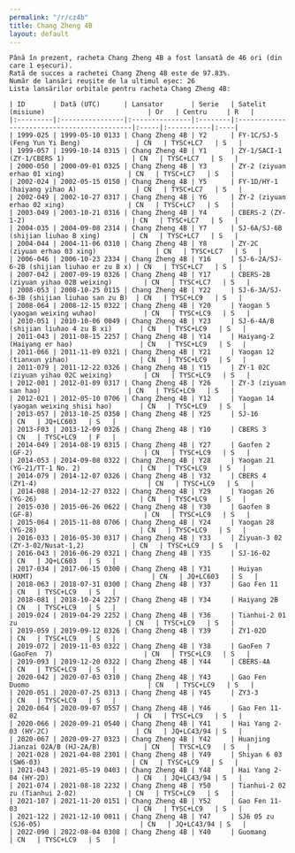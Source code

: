 ```yaml
---
permalink: "/r/cz4b"
title: Chang Zheng 4B
layout: default
---
```


    Până în prezent, racheta Chang Zheng 4B a fost lansată de 46 ori (din care 1 eșecuri).
    Rată de succes a rachetei Chang Zheng 4B este de 97.83%.
    Număr de lansări reușite de la ultimul eșec: 26
    Lista lansărilor orbitale pentru racheta Chang Zheng 4B:
    
    | ID       | Dată (UTC)      | Lansator       | Serie   | Satelit (misiune)                          | Or   | Centru     | R   |
    |:---------|:----------------|:---------------|:--------|:-------------------------------------------|:-----|:-----------|:----|
    | 1999-025 | 1999-05-10 0133 | Chang Zheng 4B | Y2      | FY-1C/SJ-5 (Feng Yun Yi Beng)              | CN   | TYSC+LC7   | S   |
    | 1999-057 | 1999-10-14 0315 | Chang Zheng 4B | Y1      | ZY-1/SACI-1 (ZY-1/CBERS 1)                 | CN   | TYSC+LC7   | S   |
    | 2000-050 | 2000-09-01 0325 | Chang Zheng 4B | Y3      | ZY-2 (ziyuan erhao 01 xing)                | CN   | TYSC+LC7   | S   |
    | 2002-024 | 2002-05-15 0150 | Chang Zheng 4B | Y5      | FY-1D/HY-1 (haiyang yihao A)               | CN   | TYSC+LC7   | S   |
    | 2002-049 | 2002-10-27 0317 | Chang Zheng 4B | Y6      | ZY-2 (ziyuan erhao 02 xing)                | CN   | TYSC+LC7   | S   |
    | 2003-049 | 2003-10-21 0316 | Chang Zheng 4B | Y4      | CBERS-2 (ZY-1-2)                           | CN   | TYSC+LC7   | S   |
    | 2004-035 | 2004-09-08 2314 | Chang Zheng 4B | Y7      | SJ-6A/SJ-6B (shijian liuhao B xing)        | CN   | TYSC+LC7   | S   |
    | 2004-044 | 2004-11-06 0310 | Chang Zheng 4B | Y8      | ZY-2C (ziyuan erhao 03 xing)               | CN   | TYSC+LC7   | S   |
    | 2006-046 | 2006-10-23 2334 | Chang Zheng 4B | Y16     | SJ-6-2A/SJ-6-2B (shijian liuhao er zu B x) | CN   | TYSC+LC7   | S   |
    | 2007-042 | 2007-09-19 0326 | Chang Zheng 4B | Y17     | CBERS-2B (ziyuan yihao 02B weixing)        | CN   | TYSC+LC7   | S   |
    | 2008-053 | 2008-10-25 0115 | Chang Zheng 4B | Y22     | SJ-6-3A/SJ-6-3B (shijian liuhao san zu B)  | CN   | TYSC+LC9   | S   |
    | 2008-064 | 2008-12-15 0322 | Chang Zheng 4B | Y20     | Yaogan 5 (yaogan weixing wuhao)            | CN   | TYSC+LC9   | S   |
    | 2010-051 | 2010-10-06 0049 | Chang Zheng 4B | Y23     | SJ-6-4A/B (shijian liuhao 4 zu B xi)       | CN   | TYSC+LC9   | S   |
    | 2011-043 | 2011-08-15 2257 | Chang Zheng 4B | Y14     | Haiyang-2 (Haiyang er hao)                 | CN   | TYSC+LC9   | S   |
    | 2011-066 | 2011-11-09 0321 | Chang Zheng 4B | Y21     | Yaogan 12 (tianxun yihao)                  | CN   | TYSC+LC9   | S   |
    | 2011-079 | 2011-12-22 0326 | Chang Zheng 4B | Y15     | ZY-1 02C (ziyuan yihao 02C weixing)        | CN   | TYSC+LC9   | S   |
    | 2012-001 | 2012-01-09 0317 | Chang Zheng 4B | Y26     | ZY-3 (ziyuan san hao)                      | CN   | TYSC+LC9   | S   |
    | 2012-021 | 2012-05-10 0706 | Chang Zheng 4B | Y12     | Yaogan 14 (yaogan weixing shisi hao)       | CN   | TYSC+LC9   | S   |
    | 2013-057 | 2013-10-25 0350 | Chang Zheng 4B | Y25     | SJ-16                                      | CN   | JQ+LC603   | S   |
    | 2013-F03 | 2013-12-09 0326 | Chang Zheng 4B | Y10     | CBERS 3                                    | CN   | TYSC+LC9   | F   |
    | 2014-049 | 2014-08-19 0315 | Chang Zheng 4B | Y27     | Gaofen 2 (GF-2)                            | CN   | TYSC+LC9   | S   |
    | 2014-053 | 2014-09-08 0322 | Chang Zheng 4B | Y28     | Yaogan 21 (YG-21/TT-1 No. 2)               | CN   | TYSC+LC9   | S   |
    | 2014-079 | 2014-12-07 0326 | Chang Zheng 4B | Y32     | CBERS 4 (ZY1-4)                            | CN   | TYSC+LC9   | S   |
    | 2014-088 | 2014-12-27 0322 | Chang Zheng 4B | Y29     | Yaogan 26 (YG-26)                          | CN   | TYSC+LC9   | S   |
    | 2015-030 | 2015-06-26 0622 | Chang Zheng 4B | Y30     | Gaofen 8 (GF-8)                            | CN   | TYSC+LC9   | S   |
    | 2015-064 | 2015-11-08 0706 | Chang Zheng 4B | Y24     | Yaogan 28 (YG-28)                          | CN   | TYSC+LC9   | S   |
    | 2016-033 | 2016-05-30 0317 | Chang Zheng 4B | Y33     | Ziyuan-3 02 (ZY-3-02/Nusat-1,2)            | CN   | TYSC+LC9   | S   |
    | 2016-043 | 2016-06-29 0321 | Chang Zheng 4B | Y35     | SJ-16-02                                   | CN   | JQ+LC603   | S   |
    | 2017-034 | 2017-06-15 0300 | Chang Zheng 4B | Y31     | Huiyan (HXMT)                              | CN   | JQ+LC603   | S   |
    | 2018-063 | 2018-07-31 0300 | Chang Zheng 4B | Y37     | Gao Fen 11                                 | CN   | TYSC+LC9   | S   |
    | 2018-081 | 2018-10-24 2257 | Chang Zheng 4B | Y34     | Haiyang 2B                                 | CN   | TYSC+LC9   | S   |
    | 2019-024 | 2019-04-29 2252 | Chang Zheng 4B | Y36     | Tianhui-2 01 zu                            | CN   | TYSC+LC9   | S   |
    | 2019-059 | 2019-09-12 0326 | Chang Zheng 4B | Y39     | ZY1-02D                                    | CN   | TYSC+LC9   | S   |
    | 2019-072 | 2019-11-03 0322 | Chang Zheng 4B | Y38     | GaoFen 7 (GaoFen  7)                       | CN   | TYSC+LC9   | S   |
    | 2019-093 | 2019-12-20 0322 | Chang Zheng 4B | Y44     | CBERS-4A                                   | CN   | TYSC+LC9   | S   |
    | 2020-042 | 2020-07-03 0310 | Chang Zheng 4B | Y43     | Gao Fen Duomo                              | CN   | TYSC+LC9   | S   |
    | 2020-051 | 2020-07-25 0313 | Chang Zheng 4B | Y45     | ZY3-3                                      | CN   | TYSC+LC9   | S   |
    | 2020-064 | 2020-09-07 0557 | Chang Zheng 4B | Y46     | Gao Fen 11-02                              | CN   | TYSC+LC9   | S   |
    | 2020-066 | 2020-09-21 0540 | Chang Zheng 4B | Y41     | Hai Yang 2-03 (HY-2C)                      | CN   | JQ+LC43/94 | S   |
    | 2020-067 | 2020-09-27 0323 | Chang Zheng 4B | Y42     | Huanjing Jianzai 02A/B (HJ-2A/B)           | CN   | TYSC+LC9   | S   |
    | 2021-028 | 2021-04-08 2301 | Chang Zheng 4B | Y49     | Shiyan 6 03 (SW6-03)                       | CN   | TYSC+LC9   | S   |
    | 2021-043 | 2021-05-19 0403 | Chang Zheng 4B | Y48     | Hai Yang 2-04 (HY-2D)                      | CN   | JQ+LC43/94 | S   |
    | 2021-074 | 2021-08-18 2232 | Chang Zheng 4B | Y50     | Tianhui-2 02 zu (Tianhui 2-02)             | CN   | TYSC+LC9   | S   |
    | 2021-107 | 2021-11-20 0151 | Chang Zheng 4B | Y52     | Gao Fen 11-03                              | CN   | TYSC+LC9   | S   |
    | 2021-122 | 2021-12-10 0011 | Chang Zheng 4B | Y47     | SJ6 05 zu (SJ6-05)                         | CN   | JQ+LC43/94 | S   |
    | 2022-090 | 2022-08-04 0308 | Chang Zheng 4B | Y40     | Guomang                                    | CN   | TYSC+LC9   | S   |

